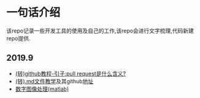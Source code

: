 # 一句话介绍
  
该repo记录一些开发工具的使用及自己的工作,该repo会进行文字梳理,代码新建repo提供.

## 2019.9
* [(转)github教程-引子:pull request是什么含义?](https://github.com/hanxinle/blog/blob/master/articles/github-what%20is%20pull%20request)
* [(转).md文件教学](https://blog.csdn.net/kaitiren/article/details/38513715)及其github[地址](https://github.com/guodongxiaren/README)
* [数字图像处理(matlab)](https://github.com/hanxinle/matlab_image_processing)

